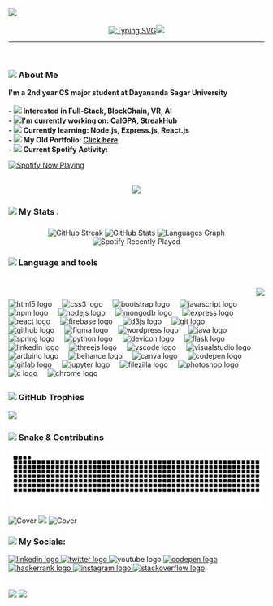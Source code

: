 <img  src="https://i.imgur.com/55ZJaQ3.gif" width="1000">
<p align="center"><a href="https://git.io/typing-svg"><img src="https://readme-typing-svg.demolab.com?font=cutive&size=25&duration=2000&pause=1000&color=044289&center=true&vCenter=true&height=25&lines=Hola%2C+I'm+Bala+Karthikeya+!!;A+Front-end+Web+Developer%2C;Passionate+UI%2FUX+Designer%2C;Active+Digital+Marketer+." alt="Typing SVG" /></a><img src="https://user-images.githubusercontent.com/74038190/226127913-88de86d3-8437-45b9-a3b6-e746b47f655a.gif" height="35px"></p>
<hr/><br>
<h3 align="left"><img src="https://user-images.githubusercontent.com/74038190/235223604-c9f38e6d-e9df-4608-abeb-ae7fbdf46bfd.gif" height="20px"> About Me</h3>
<p align="left"><b>I'm a 2nd year CS major student at Dayananda Sagar University<br><br>
  - <img src="https://user-images.githubusercontent.com/74038190/236119650-f49991cf-21c3-46ef-a947-760ab27a10d0.gif" height="20px"> Interested in Full-Stack, BlockChain, VR, AI<br>- <img src="https://user-images.githubusercontent.com/74038190/216122041-518ac897-8d92-4c6b-9b3f-ca01dcaf38ee.png" height="20px">I'm currently working on: <a href="https://alurubalakarthikeya.github.io/CalGPA" target="_blank"> CalGPA</a>, <a href="https://streakhub.vercel.app">StreakHub</a><br>- <img src="https://user-images.githubusercontent.com/74038190/235223599-0eadbd7c-c916-4f24-af9d-9242730e6172.gif" height="20px"> Currently learning: Node.js, Express.js, React.js<br> - <img src="https://user-images.githubusercontent.com/74038190/235223585-049a7ac0-b529-416d-b504-ed24aea7d99b.gif" height="20px"> My Old Portfolio: <a href="https://alurubalakarthikeya.github.io/PortFolio/" target="_blank">Click here</a></b><br>  <b>
- <img src="https://media.tenor.com/a5_xXFMjFH0AAAAM/spotify.gif" height="19px"> Current Spotify Activity:</b>
<div>
  <a href="https://open.spotify.com/user/31r5oics23pzh57srkjubjrwy34i">
    <img src="https://spotify-github-profile.kittinanx.com/api/view.svg?uid=31r5oics23pzh57srkjubjrwy34i&cover_image=true&theme=novatorem&show_offline=true&background_color=121212&interchange=true&bar_color=04db49" alt="Spotify Now Playing" />
  </a>
</div></p><br>
<div align="center">
  <img src="https://64.media.tumblr.com/0c9ea04b5af5e977328e63b59f26c910/c5955a927d5a21e3-c9/s1920x498/e5223e94c0c01718bee75be4bb419b7a6929315f.gif">
</div>
<h3 align="left"><img src="https://user-images.githubusercontent.com/74038190/226127913-88de86d3-8437-45b9-a3b6-e746b47f655a.gif" height="20">  My Stats :</h3>

###

<div align="center">
  <img src="https://github-readme-streak-stats.herokuapp.com?user=alurubalakarthikeya&theme=shadow-green&border_radius=6&short_numbers=true&type=png" width="350" alt="GitHub Streak" />
  <img src="https://github-readme-stats.vercel.app/api?username=alurubalakarthikeya&theme=shadow_green&show_icons=true&rank_icon=github" width="350" alt="GitHub Stats" />
  <img src="https://github-readme-stats.vercel.app/api/top-langs/?username=alurubalakarthikeya&hide_progress=true&theme=shadow_green" width="350" alt="Languages Graph" />
  <img src="https://spotify-recently-played-readme.vercel.app/api?user=31r5oics23pzh57srkjubjrwy34i&count=3&theme=shadow_green" width="300" alt="Spotify Recently Played" />
</div>



###

<h3 align="left"><img src="https://user-images.githubusercontent.com/74038190/212284087-bbe7e430-757e-4901-90bf-4cd2ce3e1852.gif" height="20"> Language and tools</h3>

###

<br clear="both">
<img align="right" height="100" src="https://scontent.fblr25-1.fna.fbcdn.net/v/t1.6435-9/93886905_165205894951652_7318293821895213056_n.png?_nc_cat=102&ccb=1-7&_nc_sid=127cfc&_nc_ohc=kdteGB-3r_MQ7kNvgEe-uZb&_nc_zt=23&_nc_ht=scontent.fblr25-1.fna&_nc_gid=A3xK-sim3aw6Gm2RhIein3O&oh=00_AYAs8cboJrj4CNwSbP_eKfL6xUu7roySZg558JDXHPW36g&oe=67A56BFC"  />

###

<div align="left">
  <img src="https://cdn.jsdelivr.net/gh/devicons/devicon/icons/html5/html5-original.svg" height="30" alt="html5 logo"  />
  <img width="12" />
  <img src="https://cdn.jsdelivr.net/gh/devicons/devicon/icons/css3/css3-original.svg" height="30" alt="css3 logo"  />
  <img width="12" />
  <img src="https://cdn.jsdelivr.net/gh/devicons/devicon/icons/bootstrap/bootstrap-original.svg" height="30" alt="bootstrap logo"  />
  <img width="12" />
  <img src="https://cdn.jsdelivr.net/gh/devicons/devicon/icons/javascript/javascript-original.svg" height="30" alt="javascript logo"  />
  <img width="12" />
  <img src="https://cdn.jsdelivr.net/gh/devicons/devicon/icons/npm/npm-original-wordmark.svg" height="30" alt="npm logo"  />
  <img width="12" />
  <img src="https://cdn.jsdelivr.net/gh/devicons/devicon/icons/nodejs/nodejs-original.svg" height="30" alt="nodejs logo"  />
  <img width="12" />
  <img src="https://cdn.jsdelivr.net/gh/devicons/devicon/icons/mongodb/mongodb-original.svg" height="30" alt="mongodb logo"  />
  <img width="12" />
  <img src="https://cdn.jsdelivr.net/gh/devicons/devicon/icons/express/express-original.svg" height="30" alt="express logo"  />
  <img width="12" />
  <img src="https://cdn.jsdelivr.net/gh/devicons/devicon/icons/react/react-original.svg" height="30" alt="react logo"  />
  <img width="12" />
  <img src="https://cdn.jsdelivr.net/gh/devicons/devicon/icons/firebase/firebase-plain.svg" height="30" alt="firebase logo"  />
  <img width="12" />
  <img src="https://cdn.jsdelivr.net/gh/devicons/devicon/icons/d3js/d3js-original.svg" height="30" alt="d3js logo"  />
  <img width="12" />
  <img src="https://cdn.jsdelivr.net/gh/devicons/devicon/icons/git/git-original.svg" height="30" alt="git logo"  />
  <img width="12" />
  <img src="https://cdn.jsdelivr.net/gh/devicons/devicon/icons/github/github-original.svg" height="30" alt="github logo"  />
  <img width="12" />
  <img src="https://cdn.jsdelivr.net/gh/devicons/devicon/icons/figma/figma-original.svg" height="30" alt="figma logo"  />
  <img width="12" />
  <img src="https://cdn.jsdelivr.net/gh/devicons/devicon/icons/wordpress/wordpress-original.svg" height="30" alt="wordpress logo"  />
  <img width="12" />
  <img src="https://cdn.jsdelivr.net/gh/devicons/devicon/icons/java/java-original.svg" height="30" alt="java logo"  />
  <img width="12" />
  <img src="https://cdn.jsdelivr.net/gh/devicons/devicon/icons/spring/spring-original.svg" height="30" alt="spring logo"  />
  <img width="12" />
  <img src="https://cdn.jsdelivr.net/gh/devicons/devicon/icons/python/python-original.svg" height="30" alt="python logo"  />
  <img width="12" />
  <img src="https://cdn.jsdelivr.net/gh/devicons/devicon/icons/devicon/devicon-original.svg" height="30" alt="devicon logo"  />
  <img width="12" />
  <img src="https://cdn.jsdelivr.net/gh/devicons/devicon/icons/flask/flask-original.svg" height="30" alt="flask logo"  />
  <img width="12" />
  <img src="https://cdn.jsdelivr.net/gh/devicons/devicon/icons/linkedin/linkedin-original.svg" height="30" alt="linkedin logo"  />
  <img width="12" />
  <img src="https://cdn.jsdelivr.net/gh/devicons/devicon/icons/threejs/threejs-original.svg" height="30" alt="threejs logo"  />
  <img width="12" />
  <img src="https://cdn.jsdelivr.net/gh/devicons/devicon/icons/vscode/vscode-original.svg" height="30" alt="vscode logo"  />
   <img width="12" />
  <img src="https://cdn.jsdelivr.net/gh/devicons/devicon/icons/visualstudio/visualstudio-plain.svg" height="30" alt="visualstudio logo"  />
  <img width="12" />
  <img src="https://cdn.jsdelivr.net/gh/devicons/devicon/icons/arduino/arduino-original.svg" height="30" alt="arduino logo"  />
  <img width="12" />
  <img src="https://cdn.jsdelivr.net/gh/devicons/devicon/icons/behance/behance-original.svg" height="30" alt="behance logo"  />
  <img width="12" />
  <img src="https://cdn.jsdelivr.net/gh/devicons/devicon/icons/canva/canva-original.svg" height="30" alt="canva logo"  />
  <img width="12" />
  <img src="https://cdn.jsdelivr.net/gh/devicons/devicon/icons/codepen/codepen-original.svg" height="30" alt="codepen logo"  />
  <img width="12" />
  <img src="https://cdn.jsdelivr.net/gh/devicons/devicon/icons/gitlab/gitlab-original.svg" height="30" alt="gitlab logo"  />
  <img width="12" />
  <img src="https://cdn.jsdelivr.net/gh/devicons/devicon/icons/jupyter/jupyter-original.svg" height="30" alt="jupyter logo"  />
  <img width="12" />
  <img src="https://cdn.jsdelivr.net/gh/devicons/devicon/icons/filezilla/filezilla-plain.svg" height="30" alt="filezilla logo"  />
  <img width="12" />
  <img src="https://cdn.jsdelivr.net/gh/devicons/devicon/icons/photoshop/photoshop-plain.svg" height="30" alt="photoshop logo"  />
  <img width="12" />
  <img src="https://cdn.jsdelivr.net/gh/devicons/devicon/icons/c/c-original.svg" height="30" alt="c logo"  />
  <img width="12" />
  <img src="https://cdn.jsdelivr.net/gh/devicons/devicon/icons/chrome/chrome-original.svg" height="30" alt="chrome logo"  />
</div>

## <h3> <img src="https://user-images.githubusercontent.com/74038190/226190908-cd4e0a61-801d-4b69-955b-5bd82eb7c10e.gif" height="20"> GitHub Trophies </h3>
![](https://github-profile-trophy.vercel.app/?username=alurubalakarthikeya&theme=shadow_green&no-frame=false&no-bg=true&margin-w=4)
<br clear="both">
<h3> <img src="https://camo.githubusercontent.com/748433fbf833d18f543ad4bb6d8c8c4f7f340c7fe8b9706df131a525049f0c8c/68747470733a2f2f63756c746f667468657061727479706172726f742e636f6d2f706172726f74732f68642f6c6170746f705f706172726f742e676966" height="20"> Snake & Contributins</h3>
<img src="https://raw.githubusercontent.com/alurubalakarthikeya/alurubalakarthikeya/output/snake.svg" alt="Snake animation" />
<br>
<p>
  <img src="https://media1.giphy.com/media/YWf50NNii3r4k/giphy.gif?cid=6c09b952n5pint06yb72jfhycfodsngqlswp1ivd3us39x4z&ep=v1_gifs_search&rid=giphy.gif&ct=g" height="170px" alt="Cover" />
  <img src="https://github-contributor-stats.vercel.app/api?username=alurubalakarthikeya&limit=5&theme=shadow_green&combine_all_yearly_contributions=true" height="170px" />
  <img src="https://miro.medium.com/v2/resize:fit:430/1*g2I80a9EGGQvdiFXq6Raow.jpeg" height="170px" alt="Cover" />
</p>


 <h3 align="left"><img src="https://user-images.githubusercontent.com/74038190/215283043-76c34df4-b495-46c3-b174-7aca38032b91.gif" height="15">  My Socials:</h3>
<div align="left">
  <a href="https://www.linkedin.com/in/bala-karthikeya-aluru/" target="_blank">
    <img src="https://raw.githubusercontent.com/maurodesouza/profile-readme-generator/master/src/assets/icons/social/linkedin/default.svg" width="52" height="40" alt="linkedin logo"  />
  </a>
  <a href="https://twitter.com/balakarthikeyaa" target="_blank">
    <img src="https://raw.githubusercontent.com/maurodesouza/profile-readme-generator/master/src/assets/icons/social/twitter/default.svg" width="52" height="40" alt="twitter logo"  />
  </a>
  <img src="https://raw.githubusercontent.com/maurodesouza/profile-readme-generator/master/src/assets/icons/social/youtube/default.svg" width="52" height="40" alt="youtube logo"  />
  <a href="https://codepen.io/Aluru-Bala-Karthikeya" target="_blank">
    <img src="https://raw.githubusercontent.com/maurodesouza/profile-readme-generator/master/src/assets/icons/social/codepen/default.svg" width="52" height="40" alt="codepen logo"  />
  </a>
  <a href="https://www.hackerrank.com/profile/eng23cs0520" target="_blank">
    <img src="https://raw.githubusercontent.com/maurodesouza/profile-readme-generator/master/src/assets/icons/social/hackerrank/default.svg" width="52" height="40" alt="hackerrank logo"  />
  </a>
  <a href="https://www.instagram.com/handle_04/" target="_blank">
    <img src="https://raw.githubusercontent.com/maurodesouza/profile-readme-generator/master/src/assets/icons/social/instagram/default.svg" width="52" height="40" alt="instagram logo"  />
  </a>
  <a href="https://stackoverflow.com/users/27404004/hehe" target="_blank">
    <img src="https://raw.githubusercontent.com/maurodesouza/profile-readme-generator/master/src/assets/icons/social/stackoverflow/default.svg" width="52" height="40" alt="stackoverflow logo"  />
  </a>
</div>
<br><br>
<div>
<img src="https://komarev.com/ghpvc/?username=alurubalakarthikeya&style=for-the-badge&color=brightgreen" > 
<img src="https://user-images.githubusercontent.com/74038190/235224431-e8c8c12e-6826-47f1-89fb-2ddad83b3abf.gif" height=28">
</div>
